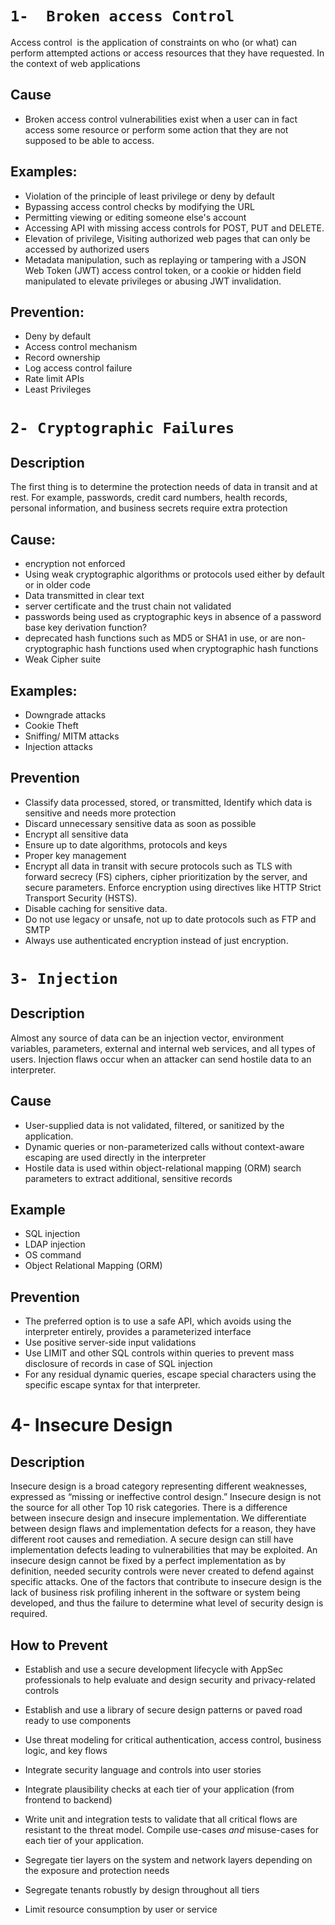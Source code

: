 
# `1-  Broken access Control`
Access control  is the application of constraints on who (or what) can perform attempted actions or access resources that they have requested. In the context of web applications

## **Cause**

- Broken access control vulnerabilities exist when a user can in fact access some resource or perform some action that they are not supposed to be able to access.


## **Examples**:

- Violation of the principle of least privilege or deny by default
- Bypassing access control checks by modifying the URL
- Permitting viewing or editing someone else's account
- Accessing API with missing access controls for POST, PUT and DELETE.
- Elevation of privilege, Visiting authorized web pages that can only be accessed by authorized users
- Metadata manipulation, such as replaying or tampering with a JSON Web Token (JWT) access control token, or a cookie or hidden field manipulated to elevate privileges or abusing JWT invalidation.

## **Prevention**:

- Deny by default 
- Access control mechanism  
- Record ownership 
- Log access control failure
- Rate limit APIs
- Least Privileges 



# `2- Cryptographic Failures`
## **Description**

The first thing is to determine the protection needs of data in transit and at rest. For example, passwords, credit card numbers, health records, personal information, and business secrets require extra protection

## **Cause:**
- encryption not enforced
- Using weak  cryptographic algorithms or protocols used either by default or in older code
- Data transmitted in clear text
- server certificate and the trust chain  not validated
- passwords being used as cryptographic keys in absence of a password base key derivation function?
- deprecated hash functions such as MD5 or SHA1 in use, or are non-cryptographic hash functions used when cryptographic hash functions 
- Weak Cipher suite 


## **Examples**:

- Downgrade attacks
- Cookie Theft 
- Sniffing/ MITM attacks
- Injection attacks

## **Prevention**

- Classify data processed, stored, or transmitted, Identify which data is sensitive and needs more protection
- Discard unnecessary  sensitive data as soon as possible 
- Encrypt all sensitive data 
- Ensure up to date algorithms, protocols and keys 
- Proper key management 
- Encrypt all data in transit with secure protocols such as TLS with forward secrecy (FS) ciphers, cipher prioritization by the server, and secure parameters. Enforce encryption using directives like HTTP Strict Transport Security (HSTS).
- Disable caching for  sensitive data.
- Do not use legacy or unsafe, not up to date protocols such as FTP and SMTP
- Always use authenticated encryption instead of just encryption.



# `3- Injection`
## **Description**


Almost any source of data can be an injection vector, environment variables, parameters, external and internal web services, and all types of users. Injection flaws occur when an attacker can send hostile data to an interpreter.

## **Cause**

- User-supplied data is not validated, filtered, or sanitized by the application.
- Dynamic queries or non-parameterized calls without context-aware escaping are used directly in the interpreter
- Hostile data is used within object-relational mapping (ORM) search parameters to extract additional, sensitive records


## **Example**

- SQL injection
- LDAP injection
- OS command
- Object Relational Mapping (ORM)


## **Prevention**

- The preferred option is to use a safe API, which avoids using the interpreter entirely, provides a parameterized interface
- Use positive server-side input validations 
- Use LIMIT and other SQL controls within queries to prevent mass disclosure of records in case of SQL injection
- For any residual dynamic queries, escape special characters using the specific escape syntax for that interpreter.


# 4- Insecure Design


## Description

Insecure design is a broad category representing different weaknesses, expressed as “missing or ineffective control design.” Insecure design is not the source for all other Top 10 risk categories. There is a difference between insecure design and insecure implementation. We differentiate between design flaws and implementation defects for a reason, they have different root causes and remediation. A secure design can still have implementation defects leading to vulnerabilities that may be exploited. An insecure design cannot be fixed by a perfect implementation as by definition, needed security controls were never created to defend against specific attacks. One of the factors that contribute to insecure design is the lack of business risk profiling inherent in the software or system being developed, and thus the failure to determine what level of security design is required.

## How to Prevent

-   Establish and use a secure development lifecycle with AppSec professionals to help evaluate and design security and privacy-related controls
    
-   Establish and use a library of secure design patterns or paved road ready to use components
    
-   Use threat modeling for critical authentication, access control, business logic, and key flows
    
-   Integrate security language and controls into user stories
    
-   Integrate plausibility checks at each tier of your application (from frontend to backend)
    
-   Write unit and integration tests to validate that all critical flows are resistant to the threat model. Compile use-cases _and_ misuse-cases for each tier of your application.
    
-   Segregate tier layers on the system and network layers depending on the exposure and protection needs
    
-   Segregate tenants robustly by design throughout all tiers
    
-   Limit resource consumption by user or service
